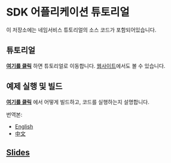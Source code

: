 # SDK 어플리케이션 튜토리얼

이 저장소에는 네임서비스 튜토리얼의 소스 코드가 포함되어있습니다.

## 튜토리얼

**[여기를 클릭](./tutorial/ko/README.md)** 하면 튜토리얼로 이동합니다. [웹사이트](https://cosmos.network/docs/tutorial)에서도 볼 수 있습니다.

## 예제 실행 및 빌드

**[여기를 클릭](./tutorial/build-run.md)** 에서 어떻게 빌드하고, 코드를 실행하는지 설명합니다.

번역본:
- [English](./README.md)
- [中文](./README_cn.md)

## [Slides](https://docs.google.com/presentation/d/1aCMAdkVY-gfgnGNPTygwVk3o68czPQ_VYfvdMy9Ek5Q/edit?usp=sharing)
